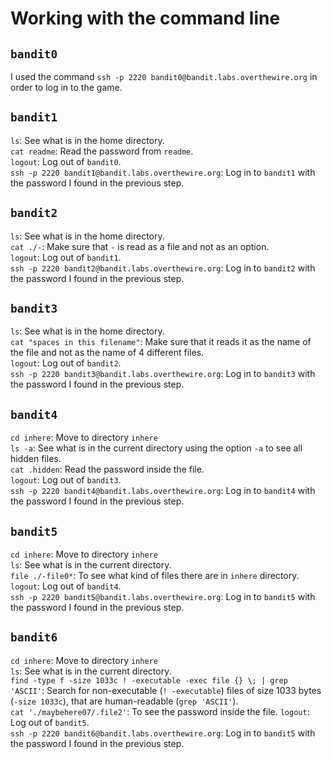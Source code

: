 # Working with the command line

## `bandit0`

I used the command `ssh -p 2220 bandit0@bandit.labs.overthewire.org` in order to log in to the game.

## `bandit1`

`ls`: See what is in the home directory.\
`cat readme`: Read the password from `readme`.\
`logout`: Log out of `bandit0`.\
`ssh -p 2220 bandit1@bandit.labs.overthewire.org`: Log in to `bandit1` with the password I found in the previous step.

## `bandit2`

`ls`: See what is in the home directory.\
`cat ./-`: Make sure that `-` is read as a file and not as an option.\
`logout`: Log out of `bandit1`.\
`ssh -p 2220 bandit2@bandit.labs.overthewire.org`: Log in to `bandit2` with the password I found in the previous step.

## `bandit3`

`ls`: See what is in the home directory.\
`cat "spaces in this filename"`: Make sure that it reads it as the name of the file and not as the name of 4 different files.\
`logout`: Log out of `bandit2`.\
`ssh -p 2220 bandit3@bandit.labs.overthewire.org`: Log in to `bandit3` with the password I found in the previous step.

## `bandit4`

`cd inhere`: Move to directory `inhere`\
`ls -a`: See what is in the current directory using the option `-a` to see all hidden files.\
`cat .hidden`: Read the password inside the file.\
`logout`: Log out of `bandit3`.\
`ssh -p 2220 bandit4@bandit.labs.overthewire.org`: Log in to `bandit4` with the password I found in the previous step.

## `bandit5`

`cd inhere`: Move to directory `inhere`\
`ls`: See what is in the current directory.\
`file ./-file0*`: To see what kind of files there are in `inhere` directory.\
`logout`: Log out of `bandit4`.\
`ssh -p 2220 bandit5@bandit.labs.overthewire.org`: Log in to `bandit5` with the password I found in the previous step.

## `bandit6`

`cd inhere`: Move to directory `inhere`\
`ls`: See what is in the current directory.\
`find -type f -size 1033c ! -executable -exec file {} \; | grep 'ASCII'`: Search for non-executable (`! -executable`) files of size 1033 bytes (`-size 1033c`), that are human-readable (`grep 'ASCII'`).\
`cat './maybehere07/.file2'`: To see the password inside the file.
`logout`: Log out of `bandit5`.\
`ssh -p 2220 bandit6@bandit.labs.overthewire.org`: Log in to `bandit5` with the password I found in the previous step.